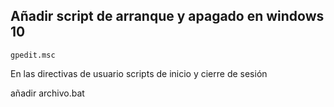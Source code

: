 ## Añadir script de arranque y apagado en windows 10


```
gpedit.msc
```
En las directivas de usuario
scripts de inicio y cierre de sesión

añadir archivo.bat
